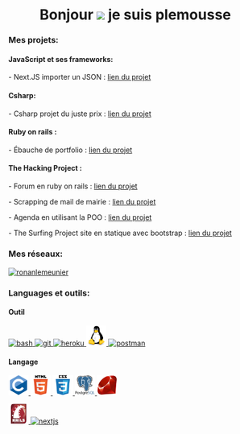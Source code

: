 <h1 align="center">Bonjour <img src="https://media.giphy.com/media/hvRJCLFzcasrR4ia7z/giphy.gif" width="25px"> je suis plemousse</h1>

<h3 align="left">Mes projets:</h3>

<h4 align="left">JavaScript et ses frameworks:</h4>


<p align="left">- Next.JS importer un JSON : 
<a href="https://github.com/plemousse/Next_js_import_json
">lien du projet </a></p>

<h4 align="left">Csharp:</h4>

<p align="left">- Csharp projet du juste prix : 
<a href="https://github.com/plemousse/Csharp_first_game_project
">lien du projet </a></p>

<h4 align="left">Ruby on rails :</h4>

<p align="left">- Ébauche de portfolio : 
<a href="https://github.com/plemousse/portfolio
">lien du projet </a></p>

<h4 align="left">The Hacking Project :</h4>

<p align="left">- Forum en ruby on rails : 
<a href="https://github.com/plemousse/THP_THE_FINAL_GOSSIP
">lien du projet </a></p>

<p align="left">- Scrapping de mail de mairie : 
<a href="https://github.com/plemousse/THP_RUBY_scrapping
">lien du projet </a></p>

<p align="left">- Agenda en utilisant la POO : 
<a href="https://github.com/plemousse/THP_RUBY_POO_AGENDA
">lien du projet </a></p>

<p align="left">- The Surfing Project site en statique avec bootstrap : 
<a href="https://github.com/plemousse/THP_The_Surfing_Project
">lien du projet </a></p>


<h3 align="left">Mes réseaux:</h3>
<p align="left">
<a href="https://linkedin.com/in/ronanlemeunier" target="blank"><img align="center" src="https://raw.githubusercontent.com/rahuldkjain/github-profile-readme-generator/master/src/images/icons/Social/linked-in-alt.svg" alt="ronanlemeunier" height="30" width="40" /></a>
</p>

<h3 align="left">Languages et outils:</h3>

<h4 align="left">Outil</h4><p align="left"> 

<a href="https://www.gnu.org/software/bash/" target="_blank" rel="noreferrer"> <img src="https://www.vectorlogo.zone/logos/gnu_bash/gnu_bash-icon.svg" alt="bash" width="40" height="40"/> </a> <a href="https://git-scm.com/" target="_blank" rel="noreferrer"> <img src="https://www.vectorlogo.zone/logos/git-scm/git-scm-icon.svg" alt="git" width="40" height="40"/> </a> <a href="https://heroku.com" target="_blank" rel="noreferrer"> <img src="https://www.vectorlogo.zone/logos/heroku/heroku-icon.svg" alt="heroku" width="40" height="40"/> </a> <a href="https://www.linux.org/" target="_blank" rel="noreferrer"> <img src="https://raw.githubusercontent.com/devicons/devicon/master/icons/linux/linux-original.svg" alt="linux" width="40" height="40"/> </a> <a href="https://postman.com" target="_blank" rel="noreferrer"> <img src="https://www.vectorlogo.zone/logos/getpostman/getpostman-icon.svg" alt="postman" width="40" height="40"/> </a>
  
<h4 align="left">Langage</h4><p align="left"> 

<a href="https://www.cprogramming.com/" target="_blank" rel="noreferrer"> <img src="https://raw.githubusercontent.com/devicons/devicon/master/icons/c/c-original.svg" alt="c" width="40" height="40"/> </a> <a href="https://www.w3.org/html/" target="_blank" rel="noreferrer"> <img src="https://raw.githubusercontent.com/devicons/devicon/master/icons/html5/html5-original-wordmark.svg" alt="html5" width="40" height="40"/> </a> <a href="https://www.w3schools.com/css/" target="_blank" rel="noreferrer"> <img src="https://raw.githubusercontent.com/devicons/devicon/master/icons/css3/css3-original-wordmark.svg" alt="css3" width="40" height="40"/> </a> <a href="https://www.postgresql.org" target="_blank" rel="noreferrer"> <img src="https://raw.githubusercontent.com/devicons/devicon/master/icons/postgresql/postgresql-original-wordmark.svg" alt="postgresql" width="40" height="40"/> </a> <a href="https://www.ruby-lang.org/en/" target="_blank" rel="noreferrer"> <img src="https://raw.githubusercontent.com/devicons/devicon/master/icons/ruby/ruby-original.svg" alt="ruby" width="40" height="40"/> </a> </p> <a href="https://rubyonrails.org" target="_blank" rel="noreferrer"> <img src="https://raw.githubusercontent.com/devicons/devicon/master/icons/rails/rails-original-wordmark.svg" alt="rails" width="40" height="40"/> </a> <a href="https://nextjs.org/" target="_blank" rel="noreferrer"> <img src="https://cdn.worldvectorlogo.com/logos/nextjs-2.svg" alt="nextjs" width="40" height="40"/> </a> 

<!--
**plemousse/plemousse** is a ✨ _special_ ✨ repository because its `README.md` (this file) appears on your GitHub profile.

Here are some ideas to get you started:

- 🔭 I’m currently working on ...
- 🌱 I’m currently learning ...
- 👯 I’m looking to collaborate on ...
- 🤔 I’m looking for help with ...
- 💬 Ask me about ...
- 📫 How to reach me: ...
- 😄 Pronouns: ...
- ⚡ Fun fact: ...
-->
